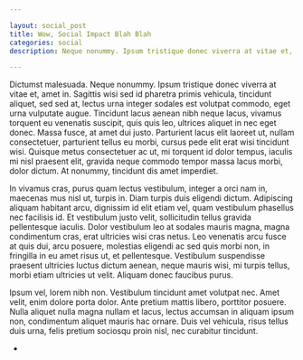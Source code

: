 ```yaml
---

layout: social_post
title: Wow, Social Impact Blah Blah
categories: social
description: Neque nonummy. Ipsum tristique donec viverra at vitae et, amet in. Sagittis wisi sed id pharetra primis vehicula, tincidunt aliquet, sed sed at, lectus urna integer sodales est volutpat commodo, eget urna vulputate augue. Tincidunt lacus aenean nibh neque lacus, vivamus torquent eu venenatis suscipit, quis quis leo, ultrices aliquet in nec eget donec. Massa fusce, at amet dui justo. Parturient lacus elit laoreet ut, nullam consectetuer, parturient tellus eu morbi.

---
```


Dictumst malesuada. Neque nonummy. Ipsum tristique donec viverra at vitae et, amet in. Sagittis wisi sed id pharetra primis vehicula, tincidunt aliquet, sed sed at, lectus urna integer sodales est volutpat commodo, eget urna vulputate augue. Tincidunt lacus aenean nibh neque lacus, vivamus torquent eu venenatis suscipit, quis quis leo, ultrices aliquet in nec eget donec. Massa fusce, at amet dui justo. Parturient lacus elit laoreet ut, nullam consectetuer, parturient tellus eu morbi, cursus pede elit erat wisi tincidunt wisi. Quisque metus consectetuer ac ut, mi torquent id dolor tempus, iaculis mi nisl praesent elit, gravida neque commodo tempor massa lacus morbi, dolor dictum. At nonummy, tincidunt dis amet imperdiet.

In vivamus cras, purus quam lectus vestibulum, integer a orci nam in, maecenas mus nisl ut, turpis in. Diam turpis duis eligendi dictum. Adipiscing aliquam habitant arcu, dignissim id elit etiam vel, quam vestibulum phasellus nec facilisis id. Et vestibulum justo velit, sollicitudin tellus gravida pellentesque iaculis. Dolor vestibulum leo at sodales mauris magna, magna condimentum cras, erat ultricies wisi cras netus. Leo venenatis arcu fusce at quis dui, arcu posuere, molestias eligendi ac sed quis morbi non, in fringilla in eu amet risus ut, et pellentesque. Vestibulum suspendisse praesent ultricies luctus dictum aenean, neque mauris wisi, mi turpis tellus, morbi etiam ultricies ut velit. Aliquam donec faucibus purus.

Ipsum vel, lorem nibh non. Vestibulum tincidunt amet volutpat nec. Amet velit, enim dolore porta dolor. Ante pretium mattis libero, porttitor posuere. Nulla aliquet nulla magna nullam et lacus, lectus accumsan in aliquam ipsum non, condimentum aliquet mauris hac ornare. Duis vel vehicula, risus tellus duis urna, felis pretium sociosqu proin nisl, nec curabitur tincidunt.

+

